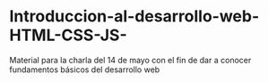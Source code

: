 # Introduccion-al-desarrollo-web-HTML-CSS-JS-
Material para la charla del 14 de mayo con el fin de dar a conocer fundamentos básicos del desarrollo web 
